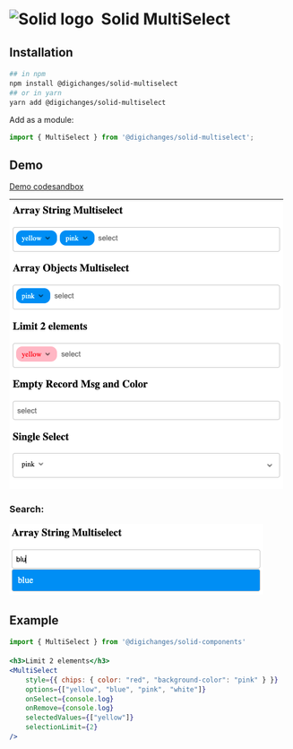 # <img width="27px" src="https://github.com/solidjs/solid-site/raw/master/src/assets/logo.png" alt="Solid logo"> &nbsp;Solid MultiSelect

## Installation

```bash
## in npm
npm install @digichanges/solid-multiselect
## or in yarn
yarn add @digichanges/solid-multiselect
```

Add as a module:

```ts
import { MultiSelect } from '@digichanges/solid-multiselect';
```

## Demo
[Demo codesandbox](https://codesandbox.io/s/solidjs-multiselect-demo-db55z?file=/src/main.tsx)

<img src="doc/multiselect_examples.png" alt="multi-select example">

### Search:
<img src="doc/multiselect_search_examples.png" alt="multi-select search example">

## Example


```jsx
import { MultiSelect } from '@digichanges/solid-components'

<h3>Limit 2 elements</h3>
<MultiSelect
    style={{ chips: { color: "red", "background-color": "pink" } }}
    options={["yellow", "blue", "pink", "white"]}
    onSelect={console.log}
    onRemove={console.log}
    selectedValues={["yellow"]}
    selectionLimit={2}
/>
```
